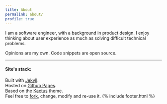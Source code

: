 ```yaml
---
title: About
permalink: about/
profile: true
---
```

I am a software engineer, with a background in product design. I enjoy thinking about user experience as much as solving difficult technical problems.

Opinions are my own. Code snippets are open source.

***

#### Site's stack:

Built with [Jekyll](http://jekyllrb.com/).
<br>Hosted on [Github Pages](https://pages.github.com/).
<br>Based on the [Kactus](https://github.com/nickbalestra/kactus) theme.
<br>Feel free to [fork](https://github.com/nickbalestra/nickbalestra.github.io), change, modify and re-use it.
{% include footer.html %}
